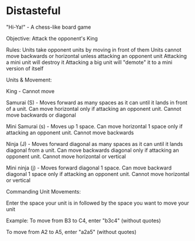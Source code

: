 # Distasteful
 "Hi-Ya!" - A chess-like board game

Objective:
Attack the opponent's King

Rules:
Units take opponent units by moving in front of them
Units cannot move backwards or horizontal unless attacking an opponent unit
Attacking a mini unit will destroy it
Attacking a big unit will "demote" it to a mini version of itself

Units & Movement:

King - Cannot move

Samurai (S) - Moves forward as many spaces as it can until it lands in front of a unit. Can move horizontal only if attacking an opponent unit. Cannot move backwards or diagonal

Mini Samurai (s) - Moves up 1 space. Can move horizontal 1 space only if attacking an opponent unit. Cannot move backwards

Ninja (J) - Moves forward diagonal as many spaces as it can until it lands diagonal from a unit. Can move backwards diagonal only if attacking an opponent unit. Cannot move horizontal or vertical

Mini ninja (j) - Moves forward diagonal 1 space. Can move backward diagonal 1 space only if attacking an opponent unit. Cannot move horizontal or vertical

Commanding Unit Movements:

Enter the space your unit is in followed by the space you want to move your unit

Example: To move from B3 to C4, enter "b3c4" (without quotes)

To move from A2 to A5, enter "a2a5" (without quotes)
